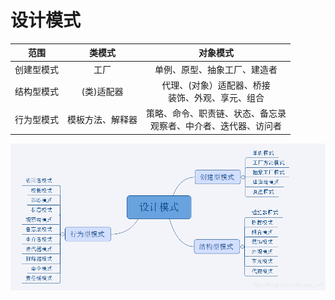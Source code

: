 # 设计模式

| 范围 | 类模式 | 对象模式 |
| :-----: | :----: | :----: |
| 创建型模式 | 工厂 | 单例、原型、抽象工厂、建造者 |
| 结构型模式 | (类)适配器 | 代理、(对象）适配器、桥接<br>装饰、外观、享元、组合 |
| 行为型模式 | 模板方法、解释器 | 策略、命令、职责链、状态、备忘录<br>观察者、中介者、迭代器、访问者 |

![设计模式](designPattern.png)




